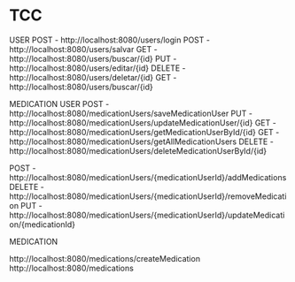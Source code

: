 # TCC
USER
POST - http://localhost:8080/users/login
POST - http://localhost:8080/users/salvar
GET - http://localhost:8080/users/buscar/{id}
PUT - http://localhost:8080/users/editar/{id}
DELETE - http://localhost:8080/users/deletar/{id}
GET - http://localhost:8080/users/buscar/{id}

MEDICATION USER
POST - http://localhost:8080/medicationUsers/saveMedicationUser
PUT - http://localhost:8080/medicationUsers/updateMedicationUser/{id}
GET - http://localhost:8080/medicationUsers/getMedicationUserById/{id}
GET - http://localhost:8080/medicationUsers/getAllMedicationUsers
DELETE - http://localhost:8080/medicationUsers/deleteMedicationUserById/{id}

POST - http://localhost:8080/medicationUsers/{medicationUserId}/addMedications
DELETE - http://localhost:8080/medicationUsers/{medicationUserId}/removeMedication
PUT - http://localhost:8080/medicationUsers/{medicationUserId}/updateMedication/{medicationId}


MEDICATION

http://localhost:8080/medications/createMedication
http://localhost:8080/medications
